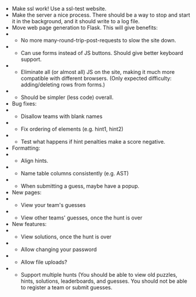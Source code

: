 

- Make ssl work! Use a ssl-test website.
- Make the server a nice process. There should be a way to stop and
  start it in the background, and it should write to a log file.
- Move web page generation to Flask. This will give benefits:
- - No more many-round-trip-post-requests to slow the site down.
- - Can use forms instead of JS buttons. Should give better keyboard
  support.
- - Eliminate all (or almost all) JS on the site, making it much more
  compatible with different browsers. (Only expected difficulty:
  adding/deleting rows from forms.)
- - Should be simpler (less code) overall.
- Bug fixes:
- - Disallow teams with blank names
- - Fix ordering of elements (e.g. hint1, hint2)
- - Test what happens if hint penalties make a score negative.
- Formatting:
- - Align hints.
- - Name table columns consistently (e.g. AST)
- - When submitting a guess, maybe have a popup.
- New pages:
- - View your team's guesses
- - View other teams' guesses, once the hunt is over
- New features:
- - View solutions, once the hunt is over
- - Allow changing your password
- - Allow file uploads?
- - Support multiple hunts (You should be able to view old puzzles,
  hints, solutions, leaderboards, and guesses. You should not be able
  to register a team or submit guesses.
